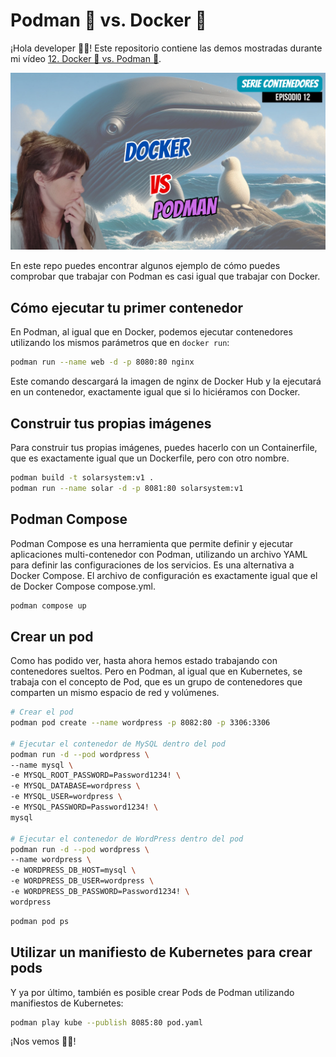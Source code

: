 # Podman 🦭 vs. Docker 🐳

¡Hola developer 👋🏻! Este repositorio contiene las demos mostradas durante mi vídeo [12. Docker 🐳 vs. Podman 🦭](https://youtu.be/Mc_kAf0UkmY?si=eyxE8kOE2byJUDCq).

![Podman vs Docker](docs/images/Docker%20vs%20Podman.png)

En este repo puedes encontrar algunos ejemplo de cómo puedes comprobar que trabajar con Podman es casi igual que trabajar con Docker.

## Cómo ejecutar tu primer contenedor

En Podman, al igual que en Docker, podemos ejecutar contenedores utilizando los mismos parámetros que en `docker run`:

```bash
podman run --name web -d -p 8080:80 nginx 
```

Este comando descargará la imagen de nginx de Docker Hub y la ejecutará en un contenedor, exactamente igual que si lo hiciéramos con Docker.

## Construir tus propias imágenes

Para construir tus propias imágenes, puedes hacerlo con un Containerfile, que es exactamente igual que un Dockerfile, pero con otro nombre.

```bash
podman build -t solarsystem:v1 .
podman run --name solar -d -p 8081:80 solarsystem:v1
```

## Podman Compose

Podman Compose es una herramienta que permite definir y ejecutar aplicaciones multi-contenedor con Podman, utilizando un archivo YAML para definir las configuraciones de los servicios. Es una alternativa a Docker Compose. El archivo de configuración es exactamente igual que el de Docker Compose compose.yml.

```bash
podman compose up
```

## Crear un pod

Como has podido ver, hasta ahora hemos estado trabajando con contenedores sueltos. Pero en Podman, al igual que en Kubernetes, se trabaja con el concepto de Pod, que es un grupo de contenedores que comparten un mismo espacio de red y volúmenes.

```bash
# Crear el pod
podman pod create --name wordpress -p 8082:80 -p 3306:3306

# Ejecutar el contenedor de MySQL dentro del pod
podman run -d --pod wordpress \
--name mysql \
-e MYSQL_ROOT_PASSWORD=Password1234! \
-e MYSQL_DATABASE=wordpress \
-e MYSQL_USER=wordpress \
-e MYSQL_PASSWORD=Password1234! \
mysql

# Ejecutar el contenedor de WordPress dentro del pod
podman run -d --pod wordpress \
--name wordpress \
-e WORDPRESS_DB_HOST=mysql \
-e WORDPRESS_DB_USER=wordpress \
-e WORDPRESS_DB_PASSWORD=Password1234! \
wordpress
```

```bash
podman pod ps
```

## Utilizar un manifiesto de Kubernetes para crear pods

Y ya por último, también es posible crear Pods de Podman utilizando manifiestos de Kubernetes:

```bash
podman play kube --publish 8085:80 pod.yaml
```

¡Nos vemos 👋🏻!
